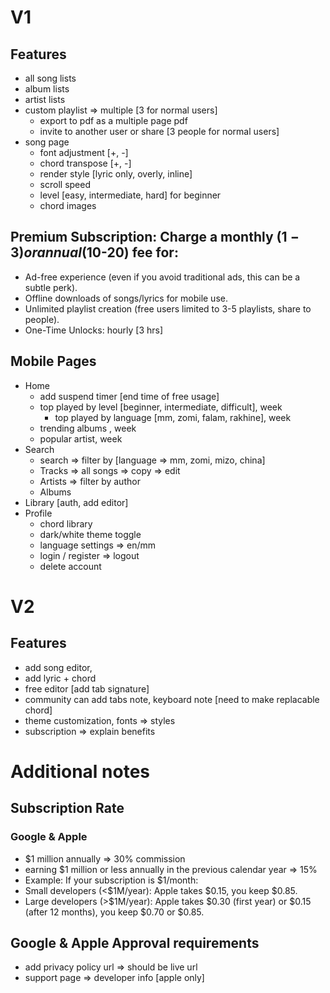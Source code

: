 # V1
## Features
- all song lists
- album lists
- artist lists
- custom playlist => multiple [3 for normal users]
  - export to pdf as a multiple page pdf
  - invite to another user or share [3 people for normal users]
- song page
  - font adjustment [+, -]
  - chord transpose [+, -]
  - render style [lyric only, overly, inline]
  - scroll speed
  - level [easy, intermediate, hard] for beginner 
  - chord images

## Premium Subscription: Charge a monthly ($1-3) or annual ($10-20) fee for:
- Ad-free experience (even if you avoid traditional ads, this can be a subtle perk).
- Offline downloads of songs/lyrics for mobile use.
- Unlimited playlist creation (free users limited to 3-5 playlists, share to people).
- One-Time Unlocks: hourly [3 hrs]

## Mobile Pages
- Home 
  - add suspend timer [end time of free usage]
  - top played by level [beginner, intermediate, difficult], week
    - top played by language [mm, zomi, falam, rakhine], week
  - trending albums , week
  - popular artist, week
- Search
  - search => filter by [language => mm, zomi, mizo, china]
  - Tracks => all songs => copy => edit 
  - Artists => filter by author
  - Albums 
- Library [auth, add editor]
- Profile
  - chord library
  - dark/white theme toggle
  - language settings => en/mm
  - login / register  => logout
  - delete account

# V2
## Features 
- add song editor,
 - add lyric + chord
 - free editor [add tab signature]
 - community can add tabs note, keyboard note [need to make replacable chord]
- theme customization, fonts => styles
- subscription => explain benefits


# Additional notes 
## Subscription Rate
### Google & Apple
- $1 million annually => 30% commission
- earning $1 million or less annually in the previous calendar year => 15%
- Example: If your subscription is $1/month:
- Small developers (<$1M/year): Apple takes $0.15, you keep $0.85.
- Large developers (>$1M/year): Apple takes $0.30 (first year) or $0.15 (after 12 months), you keep $0.70 or $0.85.

## Google & Apple Approval requirements 
- add privacy policy url => should be live url
- support page => developer info [apple only]

